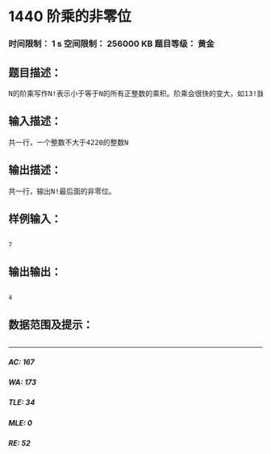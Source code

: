 # 1440 阶乘的非零位   
### 时间限制： 1 s     空间限制： 256000 KB     题目等级： 黄金  
## 题目描述：  

<pre>
N的阶乘写作N!表示小于等于N的所有正整数的乘积。阶乘会很快的变大，如13!就必须用32位整数类型来存储，70！即使用浮点数也存不下了。你的任务是找到阶乘最后面的非零位。举个例子,5!=1*2*3*4*5=120所以5!的最后面的非零位是2，7！=1*2*3*4*5*6*7=5040，所以最后面的非零位是4。
</pre>
  
  
## 输入描述：  

<pre>
共一行，一个整数不大于4220的整数N
</pre>
  
  
## 输出描述：  

<pre>
共一行，输出N!最后面的非零位。
</pre>
  
  
## 样例输入：  

<pre><code>
7
</code></pre>
  
  
## 输出输出：  

<pre><code>
4
</code></pre>
  
  
## 数据范围及提示：  

<pre>
</pre>
  
  
***  

##### AC: 167  
##### WA: 173  
##### TLE: 34  
##### MLE: 0  
##### RE: 52  
